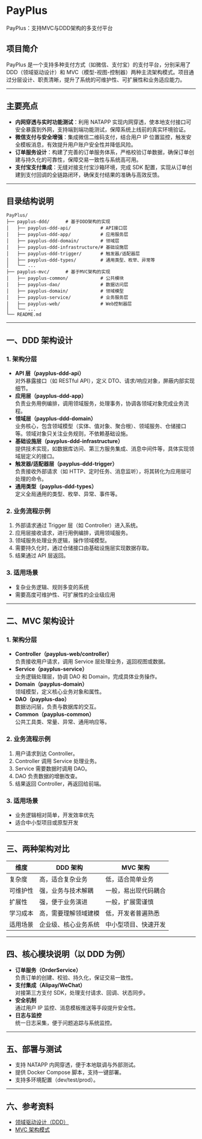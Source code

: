 # PayPlus

PayPlus：支持MVC与DDD架构的多支付平台

## 项目简介

PayPlus 是一个支持多种支付方式（如微信、支付宝）的支付平台，分别采用了 DDD（领域驱动设计）和 MVC（模型-视图-控制器）两种主流架构模式。项目通过分层设计、职责清晰，提升了系统的可维护性、可扩展性和业务适应能力。

---

## 主要亮点

- **内网穿透与实时功能测试**：利用 NATAPP 实现内网穿透，使本地支付接口可安全暴露到外网，支持端到端功能测试，保障系统上线前的真实环境验证。
- **微信支付与安全增强**：集成微信二维码支付，结合用户 IP 位置监控，触发安全模板消息，有效提升用户账户安全性并降低风险。
- **订单服务设计**：构建了完善的订单服务体系，严格校验订单数据，确保订单创建与持久化的可靠性，保障交易一致性与系统高可用。
- **支付宝支付集成**：无缝对接支付宝沙箱环境，完成 SDK 配置，实现从订单创建到支付回调的全链路闭环，确保支付结果的准确与高效反馈。

---

## 目录结构说明

```
PayPlus/
├── payplus-ddd/      # 基于DDD架构的实现
│   ├── payplus-ddd-api/           # API接口层
│   ├── payplus-ddd-app/           # 应用服务层
│   ├── payplus-ddd-domain/        # 领域层
│   ├── payplus-ddd-infrastructure/# 基础设施层
│   ├── payplus-ddd-trigger/       # 触发器/适配器层
│   ├── payplus-ddd-types/         # 通用类型、枚举、异常等
│   └── ...
├── payplus-mvc/      # 基于MVC架构的实现
│   ├── payplus-common/            # 公共模块
│   ├── payplus-dao/               # 数据访问层
│   ├── payplus-domain/            # 领域模型
│   ├── payplus-service/           # 业务服务层
│   ├── payplus-web/               # Web控制器层
│   └── ...
└── README.md
```

---

## 一、DDD 架构设计

### 1. 架构分层

- **API 层（payplus-ddd-api）**  
  对外暴露接口（如 RESTful API），定义 DTO、请求/响应对象，屏蔽内部实现细节。
- **应用层（payplus-ddd-app）**  
  负责业务用例编排，调用领域服务，处理事务，协调各领域对象完成业务流程。
- **领域层（payplus-ddd-domain）**  
  业务核心，包含领域模型（实体、值对象、聚合根）、领域服务、仓储接口等。领域对象只关注业务规则，不依赖基础设施。
- **基础设施层（payplus-ddd-infrastructure）**  
  提供技术实现，如数据库访问、第三方服务集成、消息中间件等，具体实现领域层定义的接口。
- **触发器/适配器层（payplus-ddd-trigger）**  
  负责接收外部请求（如 HTTP、定时任务、消息监听），将其转化为应用层可处理的命令。
- **通用类型（payplus-ddd-types）**  
  定义全局通用的类型、枚举、异常、事件等。

### 2. 业务流程示例

1. 外部请求通过 Trigger 层（如 Controller）进入系统。
2. 应用层接收请求，进行用例编排，调用领域服务。
3. 领域服务处理业务逻辑，操作领域模型。
4. 需要持久化时，通过仓储接口由基础设施层实现数据存取。
5. 结果通过 API 层返回。

### 3. 适用场景

- 复杂业务逻辑、规则多变的系统
- 需要高度可维护性、可扩展性的企业级应用

---

## 二、MVC 架构设计

### 1. 架构分层

- **Controller（payplus-web/controller）**  
  负责接收用户请求，调用 Service 层处理业务，返回视图或数据。
- **Service（payplus-service）**  
  业务逻辑处理层，协调 DAO 和 Domain，完成具体业务操作。
- **Domain（payplus-domain）**  
  领域模型，定义核心业务对象和属性。
- **DAO（payplus-dao）**  
  数据访问层，负责与数据库的交互。
- **Common（payplus-common）**  
  公共工具类、常量、异常、通用响应等。

### 2. 业务流程示例

1. 用户请求到达 Controller。
2. Controller 调用 Service 处理业务。
3. Service 需要数据时调用 DAO。
4. DAO 负责数据的增删改查。
5. 结果返回 Controller，再返回给前端。

### 3. 适用场景

- 业务逻辑相对简单，开发效率优先
- 适合中小型项目或原型开发

---

## 三、两种架构对比

| 维度       | DDD 架构                | MVC 架构              |
| ---------- | ----------------------- | --------------------- |
| 复杂度     | 高，适合复杂业务        | 低，适合简单业务      |
| 可维护性   | 强，业务与技术解耦      | 一般，易出现代码耦合  |
| 扩展性     | 强，便于业务演进        | 一般，扩展需谨慎      |
| 学习成本   | 高，需要理解领域建模    | 低，开发者普遍熟悉    |
| 适用场景   | 企业级、核心业务系统    | 中小型项目、快速开发  |

---

## 四、核心模块说明（以 DDD 为例）

- **订单服务（OrderService）**  
  负责订单的创建、校验、持久化，保证交易一致性。
- **支付集成（Alipay/WeChat）**  
  对接第三方支付 SDK，处理支付请求、回调、状态同步。
- **安全机制**  
  通过用户 IP 监控、消息模板推送等手段提升安全性。
- **日志与监控**  
  统一日志采集，便于问题追踪与系统监控。

---

## 五、部署与测试

- 支持 NATAPP 内网穿透，便于本地联调与外部测试。
- 提供 Docker Compose 脚本，支持一键部署。
- 支持多环境配置（dev/test/prod）。

---

## 六、参考资料

- [领域驱动设计（DDD）](https://martinfowler.com/bliki/DomainDrivenDesign.html)
- [MVC 架构模式](https://en.wikipedia.org/wiki/Model–view–controller)